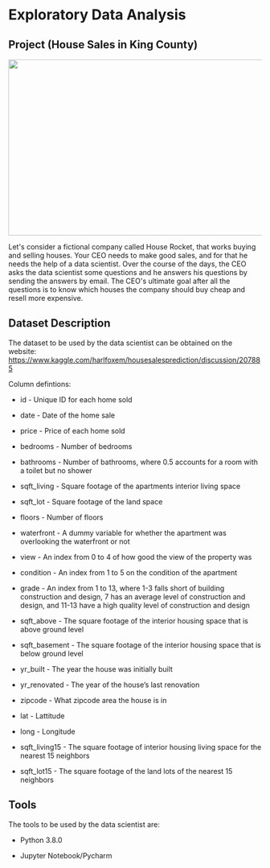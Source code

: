 ﻿# Exploratory Data Analysis
  ## Project (House Sales in King County)
  
  <img src = "https://res.cloudinary.com/sagacity/image/upload/c_crop,h_667,w_1000,x_0,y_0/c_limit,dpr_auto,f_auto,fl_lossy,q_80,w_1080/bellevue_fall_lnb6qm.jpg" height = "350" width="800">
  
  Let's consider a fictional company called House Rocket, that works buying and selling houses. Your CEO needs to make good sales, and for that he needs the help of a data scientist. Over the course of the days, the CEO asks the data scientist some questions and he answers his questions by sending the answers by email. 
The CEO's ultimate goal after all the questions is to know which houses the company should buy cheap and resell more expensive.

  ## Dataset Description

The dataset to be used by the data scientist can be obtained on the website: https://www.kaggle.com/harlfoxem/housesalesprediction/discussion/207885

Column defintions:

   * id - Unique ID for each home sold

   * date - Date of the home sale

   * price - Price of each home sold

   * bedrooms - Number of bedrooms

   * bathrooms - Number of bathrooms, where 0.5 accounts for a room with a toilet but no shower

   * sqft_living - Square footage of the apartments interior living space

   * sqft_lot - Square footage of the land space

   * floors - Number of floors

   * waterfront - A dummy variable for whether the apartment was overlooking the waterfront or not

   * view - An index from 0 to 4 of how good the view of the property was

   * condition - An index from 1 to 5 on the condition of the apartment 

   * grade - An index from 1 to 13, where 1-3 falls short of building construction and design, 7 has an average level of construction and design, and 11-13 have a high quality level of construction and design
   
   * sqft_above - The square footage of the interior housing space that is above ground level

   * sqft_basement - The square footage of the interior housing space that is below ground level

   * yr_built - The year the house was initially built

   * yr_renovated - The year of the house’s last renovation

   * zipcode - What zipcode area the house is in

   * lat - Lattitude

   * long - Longitude

   * sqft_living15 - The square footage of interior housing living space for the nearest 15 neighbors

   * sqft_lot15 - The square footage of the land lots of the nearest 15 neighbors

## Tools

The tools to be used by the data scientist are:

   * Python 3.8.0
   
   * Jupyter Notebook/Pycharm
